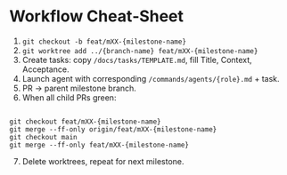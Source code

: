 # Workflow Cheat‑Sheet

1. `git checkout -b feat/mXX-{milestone-name}`
2. `git worktree add ../{branch-name} feat/mXX-{milestone-name}`
3. Create tasks: copy `/docs/tasks/TEMPLATE.md`, fill Title, Context, Acceptance.
4. Launch agent with corresponding `/commands/agents/{role}.md` + task.
5. PR → parent milestone branch.
6. When all child PRs green:  
```

git checkout feat/mXX-{milestone-name}
git merge --ff-only origin/feat/mXX-{milestone-name}
git checkout main
git merge --ff-only feat/mXX-{milestone-name}

```
7. Delete worktrees, repeat for next milestone.

